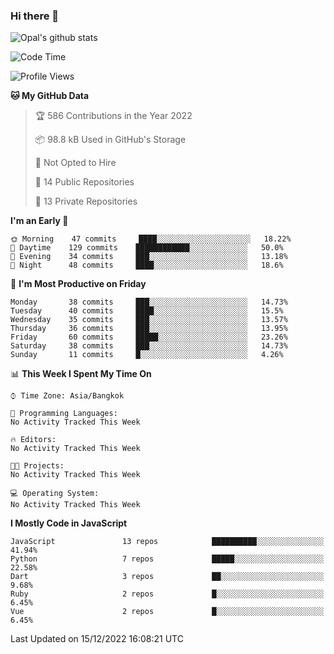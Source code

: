 ### Hi there 👋

![Opal's github stats](https://github-readme-stats.vercel.app/api?username=coolkidneversleep&count_private=true&show_icons=true&theme=radical)


<!--START_SECTION:waka-->
![Code Time](http://img.shields.io/badge/Code%20Time-64%20hrs%2038%20mins-blue)

![Profile Views](http://img.shields.io/badge/Profile%20Views-0-blue)

**🐱 My GitHub Data** 

> 🏆 586 Contributions in the Year 2022
 > 
> 📦 98.8 kB Used in GitHub's Storage 
 > 
> 🚫 Not Opted to Hire
 > 
> 📜 14 Public Repositories 
 > 
> 🔑 13 Private Repositories  
 > 
**I'm an Early 🐤** 

```text
🌞 Morning    47 commits     ████░░░░░░░░░░░░░░░░░░░░░   18.22% 
🌆 Daytime    129 commits    ████████████░░░░░░░░░░░░░   50.0% 
🌃 Evening    34 commits     ███░░░░░░░░░░░░░░░░░░░░░░   13.18% 
🌙 Night      48 commits     ████░░░░░░░░░░░░░░░░░░░░░   18.6%

```
📅 **I'm Most Productive on Friday** 

```text
Monday       38 commits     ███░░░░░░░░░░░░░░░░░░░░░░   14.73% 
Tuesday      40 commits     ████░░░░░░░░░░░░░░░░░░░░░   15.5% 
Wednesday    35 commits     ███░░░░░░░░░░░░░░░░░░░░░░   13.57% 
Thursday     36 commits     ███░░░░░░░░░░░░░░░░░░░░░░   13.95% 
Friday       60 commits     █████░░░░░░░░░░░░░░░░░░░░   23.26% 
Saturday     38 commits     ███░░░░░░░░░░░░░░░░░░░░░░   14.73% 
Sunday       11 commits     █░░░░░░░░░░░░░░░░░░░░░░░░   4.26%

```


📊 **This Week I Spent My Time On** 

```text
⌚︎ Time Zone: Asia/Bangkok

💬 Programming Languages: 
No Activity Tracked This Week

🔥 Editors: 
No Activity Tracked This Week

🐱‍💻 Projects: 
No Activity Tracked This Week

💻 Operating System: 
No Activity Tracked This Week

```

**I Mostly Code in JavaScript** 

```text
JavaScript               13 repos            ██████████░░░░░░░░░░░░░░░   41.94% 
Python                   7 repos             █████░░░░░░░░░░░░░░░░░░░░   22.58% 
Dart                     3 repos             ██░░░░░░░░░░░░░░░░░░░░░░░   9.68% 
Ruby                     2 repos             █░░░░░░░░░░░░░░░░░░░░░░░░   6.45% 
Vue                      2 repos             █░░░░░░░░░░░░░░░░░░░░░░░░   6.45%

```



 Last Updated on 15/12/2022 16:08:21 UTC
<!--END_SECTION:waka-->
